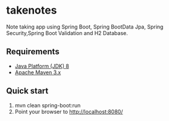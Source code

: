 # takenotes
Note taking app using Spring Boot, Spring BootData Jpa, Spring Security,Spring Boot Validation and H2 Database.

Requirements
------------
* [Java Platform (JDK) 8](http://www.oracle.com/technetwork/java/javase/downloads/index.html)
* [Apache Maven 3.x](http://maven.apache.org/)

Quick start
-----------
1. mvn clean spring-boot:run
3. Point your browser to [http://localhost:8080/](http://localhost:8080/)
